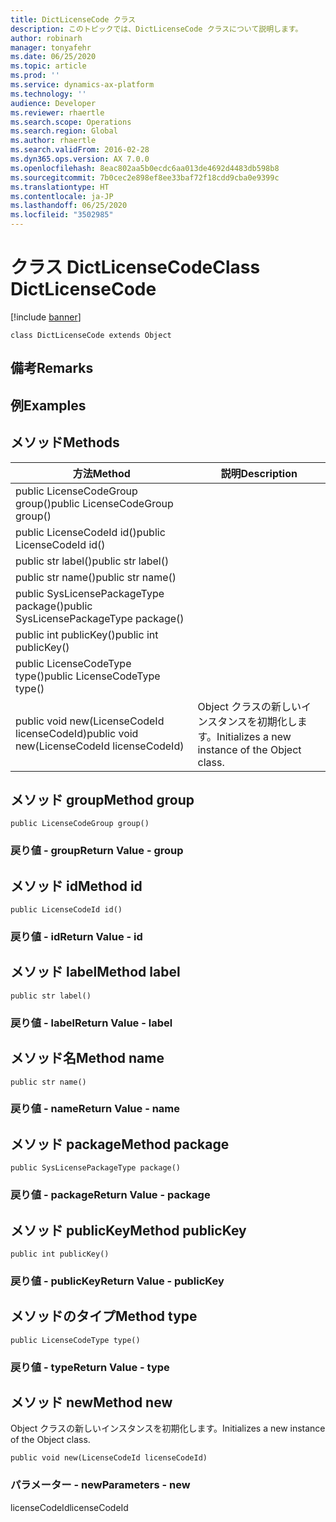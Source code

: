 ```yaml
---
title: DictLicenseCode クラス
description: このトピックでは、DictLicenseCode クラスについて説明します。
author: robinarh
manager: tonyafehr
ms.date: 06/25/2020
ms.topic: article
ms.prod: ''
ms.service: dynamics-ax-platform
ms.technology: ''
audience: Developer
ms.reviewer: rhaertle
ms.search.scope: Operations
ms.search.region: Global
ms.author: rhaertle
ms.search.validFrom: 2016-02-28
ms.dyn365.ops.version: AX 7.0.0
ms.openlocfilehash: 8eac802aa5b0ecdc6aa013de4692d4483db598b8
ms.sourcegitcommit: 7b0cec2e898ef8ee33baf72f18cdd9cba0e9399c
ms.translationtype: HT
ms.contentlocale: ja-JP
ms.lasthandoff: 06/25/2020
ms.locfileid: "3502985"
---
```

# <a name="class-dictlicensecode"></a><span data-ttu-id="fc5ea-103">クラス DictLicenseCode</span><span class="sxs-lookup"><span data-stu-id="fc5ea-103">Class DictLicenseCode</span></span>

[!include [banner](../../includes/banner.md)]

```xpp
class DictLicenseCode extends Object
```

## <a name="remarks"></a><span data-ttu-id="fc5ea-104">備考</span><span class="sxs-lookup"><span data-stu-id="fc5ea-104">Remarks</span></span>

## <a name="examples"></a><span data-ttu-id="fc5ea-105">例</span><span class="sxs-lookup"><span data-stu-id="fc5ea-105">Examples</span></span>

## <a name="methods"></a><span data-ttu-id="fc5ea-106">メソッド</span><span class="sxs-lookup"><span data-stu-id="fc5ea-106">Methods</span></span>

| <span data-ttu-id="fc5ea-107">方法</span><span class="sxs-lookup"><span data-stu-id="fc5ea-107">Method</span></span>                                       | <span data-ttu-id="fc5ea-108">説明</span><span class="sxs-lookup"><span data-stu-id="fc5ea-108">Description</span></span>                                     |
|----------------------------------------------|-------------------------------------------------|
| <span data-ttu-id="fc5ea-109">public LicenseCodeGroup group()</span><span class="sxs-lookup"><span data-stu-id="fc5ea-109">public LicenseCodeGroup group()</span></span>              |                                                 |
| <span data-ttu-id="fc5ea-110">public LicenseCodeId id()</span><span class="sxs-lookup"><span data-stu-id="fc5ea-110">public LicenseCodeId id()</span></span>                    |                                                 |
| <span data-ttu-id="fc5ea-111">public str label()</span><span class="sxs-lookup"><span data-stu-id="fc5ea-111">public str label()</span></span>                           |                                                 |
| <span data-ttu-id="fc5ea-112">public str name()</span><span class="sxs-lookup"><span data-stu-id="fc5ea-112">public str name()</span></span>                            |                                                 |
| <span data-ttu-id="fc5ea-113">public SysLicensePackageType package()</span><span class="sxs-lookup"><span data-stu-id="fc5ea-113">public SysLicensePackageType package()</span></span>       |                                                 |
| <span data-ttu-id="fc5ea-114">public int publicKey()</span><span class="sxs-lookup"><span data-stu-id="fc5ea-114">public int publicKey()</span></span>                       |                                                 |
| <span data-ttu-id="fc5ea-115">public LicenseCodeType type()</span><span class="sxs-lookup"><span data-stu-id="fc5ea-115">public LicenseCodeType type()</span></span>                |                                                 |
| <span data-ttu-id="fc5ea-116">public void new(LicenseCodeId licenseCodeId)</span><span class="sxs-lookup"><span data-stu-id="fc5ea-116">public void new(LicenseCodeId licenseCodeId)</span></span> | <span data-ttu-id="fc5ea-117">Object クラスの新しいインスタンスを初期化します。</span><span class="sxs-lookup"><span data-stu-id="fc5ea-117">Initializes a new instance of the Object class.</span></span> |

## <a name="method-group"></a><span data-ttu-id="fc5ea-118">メソッド group</span><span class="sxs-lookup"><span data-stu-id="fc5ea-118">Method group</span></span>

```xpp
public LicenseCodeGroup group()
```

### <a name="return-value---group"></a><span data-ttu-id="fc5ea-119">戻り値 - group</span><span class="sxs-lookup"><span data-stu-id="fc5ea-119">Return Value - group</span></span>

## <a name="method-id"></a><span data-ttu-id="fc5ea-120">メソッド id</span><span class="sxs-lookup"><span data-stu-id="fc5ea-120">Method id</span></span>

```xpp
public LicenseCodeId id()
```

### <a name="return-value---id"></a><span data-ttu-id="fc5ea-121">戻り値 - id</span><span class="sxs-lookup"><span data-stu-id="fc5ea-121">Return Value - id</span></span>

## <a name="method-label"></a><span data-ttu-id="fc5ea-122">メソッド label</span><span class="sxs-lookup"><span data-stu-id="fc5ea-122">Method label</span></span>

```xpp
public str label()
```

### <a name="return-value---label"></a><span data-ttu-id="fc5ea-123">戻り値 - label</span><span class="sxs-lookup"><span data-stu-id="fc5ea-123">Return Value - label</span></span>

## <a name="method-name"></a><span data-ttu-id="fc5ea-124">メソッド名</span><span class="sxs-lookup"><span data-stu-id="fc5ea-124">Method name</span></span>

```xpp
public str name()
```

### <a name="return-value---name"></a><span data-ttu-id="fc5ea-125">戻り値 - name</span><span class="sxs-lookup"><span data-stu-id="fc5ea-125">Return Value - name</span></span>

## <a name="method-package"></a><span data-ttu-id="fc5ea-126">メソッド package</span><span class="sxs-lookup"><span data-stu-id="fc5ea-126">Method package</span></span>

```xpp
public SysLicensePackageType package()
```

### <a name="return-value---package"></a><span data-ttu-id="fc5ea-127">戻り値 - package</span><span class="sxs-lookup"><span data-stu-id="fc5ea-127">Return Value - package</span></span>

## <a name="method-publickey"></a><span data-ttu-id="fc5ea-128">メソッド publicKey</span><span class="sxs-lookup"><span data-stu-id="fc5ea-128">Method publicKey</span></span>

```xpp
public int publicKey()
```

### <a name="return-value---publickey"></a><span data-ttu-id="fc5ea-129">戻り値 - publicKey</span><span class="sxs-lookup"><span data-stu-id="fc5ea-129">Return Value - publicKey</span></span>

## <a name="method-type"></a><span data-ttu-id="fc5ea-130">メソッドのタイプ</span><span class="sxs-lookup"><span data-stu-id="fc5ea-130">Method type</span></span>

```xpp
public LicenseCodeType type()
```

### <a name="return-value---type"></a><span data-ttu-id="fc5ea-131">戻り値 - type</span><span class="sxs-lookup"><span data-stu-id="fc5ea-131">Return Value - type</span></span>

## <a name="method-new"></a><span data-ttu-id="fc5ea-132">メソッド new</span><span class="sxs-lookup"><span data-stu-id="fc5ea-132">Method new</span></span>

<span data-ttu-id="fc5ea-133">Object クラスの新しいインスタンスを初期化します。</span><span class="sxs-lookup"><span data-stu-id="fc5ea-133">Initializes a new instance of the Object class.</span></span>

```xpp
public void new(LicenseCodeId licenseCodeId)
```

### <a name="parameters---new"></a><span data-ttu-id="fc5ea-134">パラメーター - new</span><span class="sxs-lookup"><span data-stu-id="fc5ea-134">Parameters - new</span></span>

<span data-ttu-id="fc5ea-135">licenseCodeId</span><span class="sxs-lookup"><span data-stu-id="fc5ea-135">licenseCodeId</span></span>  

